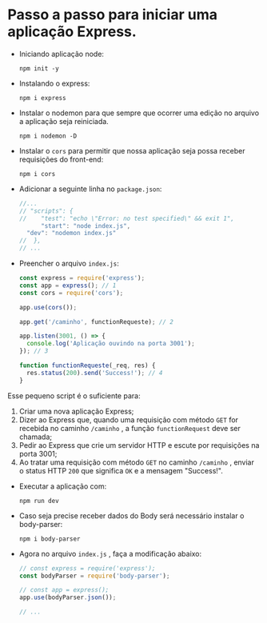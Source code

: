 # Passo a passo para iniciar uma aplicação Express.
- Iniciando aplicação node:

  ```shell
  npm init -y
  ```

- Instalando o express:

  ```shell
  npm i express
  ```

- Instalar o nodemon para que sempre que ocorrer uma edição no arquivo a aplicação seja reiniciada.

  ```shell
  npm i nodemon -D
  ```
  
- Instalar o `cors` para permitir que nossa aplicação seja possa receber requisições do front-end:

   ```shell
   npm i cors
   ```
  
- Adicionar a seguinte linha no `package.json`:

  ```js
  //...
  // "scripts": {
  //    "test": "echo \"Error: no test specified\" && exit 1",
  		"start": "node index.js",
  	"dev": "nodemon index.js"
  //  },
  // ...
  ```
  
- Preencher o arquivo `index.js`:

  ```javascript
  const express = require('express');
  const app = express(); // 1
  const cors = require('cors');
  
  app.use(cors());
  
  app.get('/caminho', functionRequeste); // 2
  
  app.listen(3001, () => {
    console.log('Aplicação ouvindo na porta 3001');
  }); // 3
  
  function functionRequeste(_req, res) {
    res.status(200).send('Success!'); // 4
  }
  ```

Esse pequeno script é o suficiente para:

1. Criar uma nova aplicação Express;
2. Dizer ao Express que, quando uma requisição com método `GET` for recebida no caminho `/caminho` , a função `functionRequest` deve ser chamada;
3. Pedir ao Express que crie um servidor HTTP e escute por requisições na porta 3001;
4. Ao tratar uma requisição com método `GET` no caminho `/caminho` , enviar o status HTTP `200` que significa `OK` e a mensagem "Success!".

- Executar a aplicação com:

  ```shell
  npm run dev
  ```

- Caso seja precise receber dados do Body será necessário instalar o body-parser:

  ```shell
  npm i body-parser
  ```

- Agora no arquivo `index.js` , faça a modificação abaixo:

  ```js
  // const express = require('express');
  const bodyParser = require('body-parser');
  
  // const app = express();
  app.use(bodyParser.json());
  
  // ...
  ```
